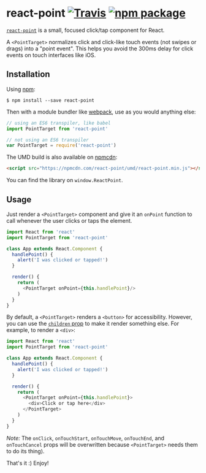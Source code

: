# react-point [![Travis][build-badge]][build] [![npm package][npm-badge]][npm]

[build-badge]: https://img.shields.io/travis/ReactTraining/react-point/master.svg?style=flat-square
[build]: https://travis-ci.org/ReactTraining/react-point

[npm-badge]: https://img.shields.io/npm/v/react-point.svg?style=flat-square
[npm]: https://www.npmjs.org/package/react-point

[`react-point`](https://www.npmjs.com/package/react-point) is a small, focused click/tap component for React.

A `<PointTarget>` normalizes click and click-like touch events (not swipes or drags) into a "point event". This helps you avoid the 300ms delay for click events on touch interfaces like iOS.

## Installation

Using [npm](https://www.npmjs.com/):

    $ npm install --save react-point

Then with a module bundler like [webpack](https://webpack.github.io/), use as you would anything else:

```js
// using an ES6 transpiler, like babel
import PointTarget from 'react-point'

// not using an ES6 transpiler
var PointTarget = require('react-point')
```

The UMD build is also available on [npmcdn](https://npmcdn.com):

```html
<script src="https://npmcdn.com/react-point/umd/react-point.min.js"></script>
```

You can find the library on `window.ReactPoint`.

## Usage

Just render a `<PointTarget>` component and give it an `onPoint` function to call whenever the user clicks or taps the element.

```js
import React from 'react'
import PointTarget from 'react-point'

class App extends React.Component {
  handlePoint() {
    alert('I was clicked or tapped!')
  }

  render() {
    return (
      <PointTarget onPoint={this.handlePoint}/>
    )
  }
}
```

By default, a `<PointTarget>` renders a `<button>` for accessibility. However, you can use the [`children` prop](https://facebook.github.io/react/tips/children-props-type.html) to make it render something else. For example, to render a `<div>`:

```js
import React from 'react'
import PointTarget from 'react-point'

class App extends React.Component {
  handlePoint() {
    alert('I was clicked or tapped!')
  }

  render() {
    return (
      <PointTarget onPoint={this.handlePoint}>
        <div>Click or tap here</div>
      </PointTarget>
    )
  }
}
```

*Note:* The `onClick`, `onTouchStart`, `onTouchMove`, `onTouchEnd`, and `onTouchCancel` props will be overwritten because `<PointTarget>` needs them to do its thing).

That's it :) Enjoy!
